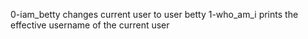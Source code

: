 0-iam_betty changes current user to user betty
1-who_am_i prints the effective username of the current user
